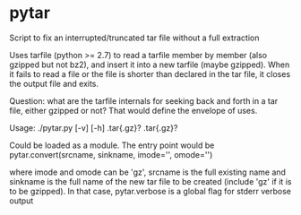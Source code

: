 pytar
=====

Script to fix an interrupted/truncated tar file without a full extraction

Uses tarfile (python >= 2.7) to read a tarfile member by member (also gzipped but not bz2), 
and insert it into a new tarfile (maybe gzipped). When it fails to read a file or the file is 
shorter than declared in the tar file, it closes the output file and exits.

Question: what are the tarfile internals for seeking back and forth in a tar file, either gzipped or not?
That would define the envelope of uses.

Usage:
./pytar.py [-v] [-h] <in>.tar{.gz}? <out>.tar{.gz}?

Could be loaded as a module. The entry point would be
pytar.convert(srcname, sinkname, imode='', omode='')

where imode and omode can be 'gz', srcname is the full existing name and sinkname is the full name
of the new tar file to be created (include 'gz' if it is to be gzipped). 
In that case, pytar.verbose is a global flag for stderr verbose output
